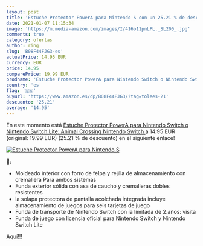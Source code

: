 ```yaml
---
layout: post
title: 'Estuche Protector PowerA para Nintendo S con un 25.21 % de descuento'
date: 2021-01-07 11:15:34
image: 'https://m.media-amazon.com/images/I/416o11pnLPL._SL200_.jpg'
comments: true
category: ofertas
author: ring
slug: 'B08F44FJG3-es'
actualPrice: 14.95 EUR
currency: EUR
price: 14.95
comparePrice: 19.99 EUR
prodname: 'Estuche Protector PowerA para Nintendo Switch o Nintendo Switch Lite: Animal Crossing  Nintendo Switch '
country: 'es'
flag: '🇪🇸'
buyurl: 'https://www.amazon.es/dp/B08F44FJG3/?tag=tolees-21'
descuento: '25.21'
average: '14.95'
---
```


En este momento está [Estuche Protector PowerA para Nintendo Switch o Nintendo Switch Lite: Animal Crossing  Nintendo Switch ](https://www.amazon.es/dp/B08F44FJG3/?tag=tolees-21) a 14.95 EUR (original: 19.99 EUR) (25.21 %  de descuento) en el siguiente enlace!

[![Estuche Protector PowerA para Nintendo S](https://m.media-amazon.com/images/I/416o11pnLPL._SL200_.jpg)](https://www.amazon.es/dp/B08F44FJG3/?tag=tolees-21)

🔎:

- Moldeado interior con forro de felpa y rejilla de almacenamiento con cremallera Para ambos sistemas
- Funda exterior sólida con asa de caucho y cremalleras dobles resistentes
- la solapa protectora de pantalla acolchada integrada incluye almacenamiento de juegos para seis tarjetas de juego
- Funda de transporte de Nintendo Switch con ía limitada de 2.años: visita
- Funda de juego con licencia oficial para Nintendo Switch y Nintendo Switch Lite

[Aquí!!!](https://www.amazon.es/dp/B08F44FJG3/?tag=tolees-21)
